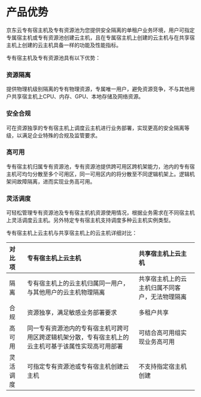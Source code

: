 # 产品优势

京东云专有宿主机及专有资源池为您提供安全隔离的单租户业务环境，用户可指定专属宿主机或专有资源池创建云主机，且在专属宿主机上创建的云主机与在共享宿主机上创建的云主机具备一样的功能及性能指标。

专有宿主机及专有资源池具有以下优势：

### 资源隔离
提供物理机级别隔离的专有物理资源，专属唯一用户，避免资源竞争，不与其他用户共享宿主机上CPU、内存、GPU、本地存储及网络资源。

###  安全合规
可在资源独享的专有宿主机上调度云主机进行业务部署，实现更高的安全隔离等级，以满足企业特殊的合规及监管要求。

### 高可用

专有宿主机归属专有资源池，专有资源池提供跨可用区跨机架能力，池内的专有宿主机可均匀分散至多个可用区，同一可用区内的将分散至不同逻辑机架上。逻辑机架间故障隔离，进而实现业务高可用。

### 灵活调度

可轻松管理专有资源池及专有宿主机机资源使用情况，根据业务需求在不同宿主机上灵活调度云主机。另外特定专有宿主机支持调度多种云主机实例类型。

专有宿主机上云主机与共享宿主机上的云主机详细对比：

对比项|专有宿主机上云主机|共享宿主机上云主机
:---|:---|:---
隔离|专有宿主机上的云主机归属同一用户，与其他用户的云主机物理隔离|共享宿主机上的云主机归属不同客户，无法物理隔离
合规|资源独享，满足敏感业务部署要求|多租户共享
高可用|同一专有资源池内的专有宿主机可跨可用区跨逻辑机架分散，专有宿主机上的云主机可基于该属性实现高可用部署|可结合高可用组实现业务高可用
灵活调度|可指定专有资源池或专有宿主机创建云主机|不支持指定宿主机创建









